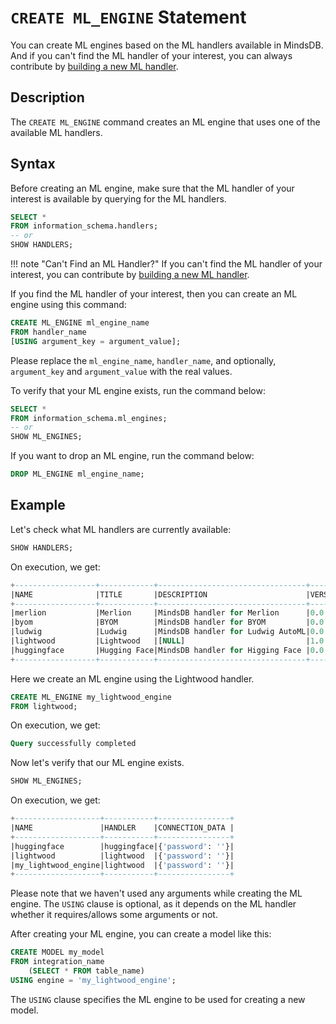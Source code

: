# `CREATE ML_ENGINE` Statement

You can create ML engines based on the ML handlers available in MindsDB. And if you can't find the ML handler of your interest, you can always contribute by [building a new ML handler](/contribute/ml_handlers/).

## Description

The `CREATE ML_ENGINE` command creates an ML engine that uses one of the available ML handlers.

## Syntax

Before creating an ML engine, make sure that the ML handler of your interest is available by querying for the ML handlers.

```sql
SELECT *
FROM information_schema.handlers;
-- or 
SHOW HANDLERS;
```

!!! note "Can't Find an ML Handler?"
    If you can't find the ML handler of your interest, you can contribute by [building a new ML handler](/contribute/ml_handlers/).

If you find the ML handler of your interest, then you can create an ML engine using this command:

```sql
CREATE ML_ENGINE ml_engine_name
FROM handler_name
[USING argument_key = argument_value];
```

Please replace the `ml_engine_name`, `handler_name`, and optionally, `argument_key` and `argument_value` with the real values.

To verify that your ML engine exists, run the command below:

```sql
SELECT *
FROM information_schema.ml_engines;
-- or 
SHOW ML_ENGINES;
```

If you want to drop an ML engine, run the command below:

```sql
DROP ML_ENGINE ml_engine_name;
```

## Example

Let's check what ML handlers are currently available:

```sql
SHOW HANDLERS;
```

On execution, we get:

```sql
+------------------+------------+---------------------------------+-------+------------------------------------------------------------------------------+---------------+----------------------+------+
|NAME              |TITLE       |DESCRIPTION                      |VERSION|CONNECTION_ARGS                                                               |IMPORT_SUCCESS |IMPORT_ERROR          |FIELD8|
+------------------+------------+---------------------------------+-------+------------------------------------------------------------------------------+---------------+----------------------+------+
|merlion           |Merlion     |MindsDB handler for Merlion      |0.0.1  |[NULL]                                                                        |true           |[NULL]                |      |
|byom              |BYOM        |MindsDB handler for BYOM         |0.0.1  |{'model_code': {'type': 'path', 'description': 'The path name to model code'}}|true           |[NULL]                |      |
|ludwig            |Ludwig      |MindsDB handler for Ludwig AutoML|0.0.2  |[NULL]                                                                        |false          |No module named 'dask'|      |
|lightwood         |Lightwood   |[NULL]                           |1.0.0  |[NULL]                                                                        |true           |[NULL]                |      |
|huggingface       |Hugging Face|MindsDB handler for Higging Face |0.0.1  |[NULL]                                                                        |true           |[NULL]                |      |
+------------------+------------+---------------------------------+-------+------------------------------------------------------------------------------+---------------+----------------------+------+
```

Here we create an ML engine using the Lightwood handler.

```sql
CREATE ML_ENGINE my_lightwood_engine
FROM lightwood;
```

On execution, we get:

```sql
Query successfully completed
```

Now let's verify that our ML engine exists.

```sql
SHOW ML_ENGINES;
```

On execution, we get:

```sql
+-------------------+-----------+----------------+
|NAME               |HANDLER    |CONNECTION_DATA |
+-------------------+-----------+----------------+
|huggingface        |huggingface|{'password': ''}|
|lightwood          |lightwood  |{'password': ''}|
|my_lightwood_engine|lightwood  |{'password': ''}|
+-------------------+-----------+----------------+
```

Please note that we haven't used any arguments while creating the ML engine. The `USING` clause is optional, as it depends on the ML handler whether it requires/allows some arguments or not.

After creating your ML engine, you can create a model like this:

```sql
CREATE MODEL my_model
FROM integration_name
    (SELECT * FROM table_name)
USING engine = 'my_lightwood_engine';
```

The `USING` clause specifies the ML engine to be used for creating a new model.
